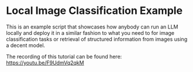 # Local Image Classification Example
This is an example script that showcases how anybody can run an LLM locally and deploy it in a similar fashion to what you need to for image classification tasks or retrieval of structured information from images using a decent model. 

The recording of this tutorial can be found here:
https://youtu.be/F9UdmVq2qkM
